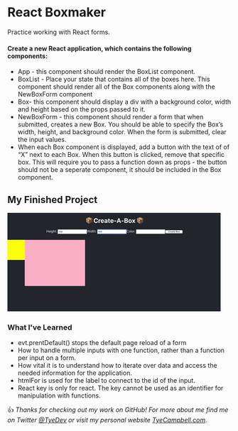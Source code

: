 # React Boxmaker

Practice working with React forms. 

#### Create a new React application, which contains the following components:

* App - this component should render the BoxList component.
* BoxList - Place your state that contains all of the boxes here. This component should render all of the Box components along with the NewBoxForm component
* Box- this component should display a div with a background color, width and height based on the props passed to it.
* NewBoxForm - this component should render a form that when submitted, creates a new Box. You should be able to specify the Box’s width, height, and background color. When the form is submitted, clear the input values.
* When each Box component is displayed, add a button with the text of of “X” next to each Box. When this button is clicked, remove that specific box. This will require you to pass a function down as props - the button should not be a seperate component, it should be included in the Box component.

## My Finished Project

![Preview of inital code base - lights out game](docs/preview.gif)


### What I've Learned

* evt.prentDefault() stops the default page reload of a form
* How to handle multiple inputs with one function, rather than a function per input on a form. 
* How vital it is to understand how to iterate over data and access the needed information for the application. 
* htmlFor is used for the label to connect to the id of the input.
* React key is only for react. The key cannot be used as an identifier for manipulation with functions. 

:thumbsup: *Thanks for checking out my work on GitHub! For more about me find me on Twitter [@TyeDev](https://twitter.com/tyedev) or visit my personal website [TyeCampbell.com](www.TyeCampbell.com).*
